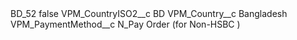 <?xml version="1.0" encoding="UTF-8"?>
<CustomMetadata xmlns="http://soap.sforce.com/2006/04/metadata" xmlns:xsi="http://www.w3.org/2001/XMLSchema-instance" xmlns:xsd="http://www.w3.org/2001/XMLSchema">
    <label>BD_52</label>
    <protected>false</protected>
    <values>
        <field>VPM_CountryISO2__c</field>
        <value xsi:type="xsd:string">BD</value>
    </values>
    <values>
        <field>VPM_Country__c</field>
        <value xsi:type="xsd:string">Bangladesh</value>
    </values>
    <values>
        <field>VPM_PaymentMethod__c</field>
        <value xsi:type="xsd:string">N_Pay Order (for Non-HSBC )</value>
    </values>
</CustomMetadata>
